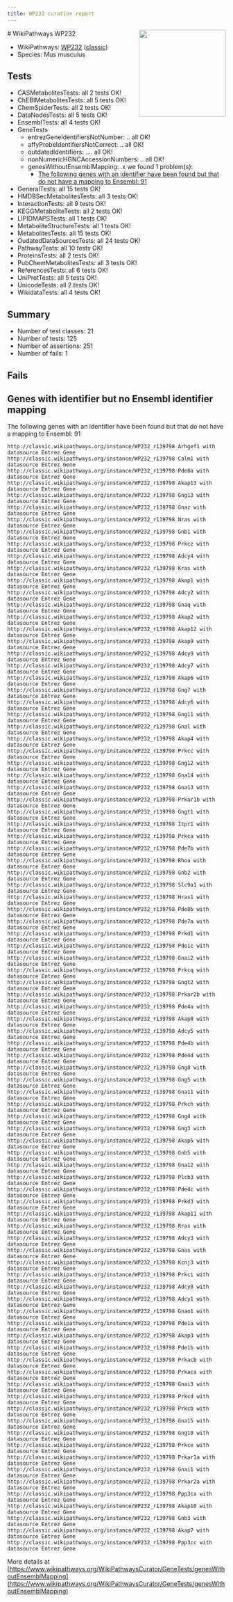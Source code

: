 ```yaml
---
title: WP232 curation report
---
```


<img style="float: right; width: 200px" src="https://upload.wikimedia.org/wikipedia/commons/thumb/8/83/Wplogo_with_text_500.png/640px-Wplogo_with_text_500.png" />
# WikiPathways WP232

* WikiPathways: [WP232](https://wikipathways.org/pathways/WP232) ([classic](https://classic.wikipathways.org/instance/WP232))
* Species: Mus musculus
## Tests
* CASMetabolitesTests: all 2 tests OK!
* ChEBIMetabolitesTests: all 5 tests OK!
* ChemSpiderTests: all 2 tests OK!
* DataNodesTests: all 5 tests OK!
* EnsemblTests: all 4 tests OK!
* GeneTests
    * entrezGeneIdentifiersNotNumber: .. all OK!
    * affyProbeIdentifiersNotCorrect: .. all OK!
    * outdatedIdentifiers: .... all OK!
    * nonNumericHGNCAccessionNumbers: .. all OK!
    * genesWithoutEnsemblMapping: .x we found 1 problem(s):
        * [The following genes with an identifier have been found but that do not have a mapping to Ensembl: 91](#c4e54406)
* GeneralTests: all 15 tests OK!
* HMDBSecMetabolitesTests: all 3 tests OK!
* InteractionTests: all 9 tests OK!
* KEGGMetaboliteTests: all 2 tests OK!
* LIPIDMAPSTests: all 1 tests OK!
* MetaboliteStructureTests: all 1 tests OK!
* MetabolitesTests: all 15 tests OK!
* OudatedDataSourcesTests: all 24 tests OK!
* PathwayTests: all 10 tests OK!
* ProteinsTests: all 2 tests OK!
* PubChemMetabolitesTests: all 3 tests OK!
* ReferencesTests: all 6 tests OK!
* UniProtTests: all 5 tests OK!
* UnicodeTests: all 2 tests OK!
* WikidataTests: all 4 tests OK!


## Summary

* Number of test classes: 21
* Number of tests: 125
* Number of assertions: 251
* Number of fails: 1

## Fails

<a name="c4e54406" />

## Genes with identifier but no Ensembl identifier mapping

The following genes with an identifier have been found but that do not have a mapping to Ensembl: 91
```
http://classic.wikipathways.org/instance/WP232_r139798 Arhgef1 with datasource Entrez Gene
http://classic.wikipathways.org/instance/WP232_r139798 Calm1 with datasource Entrez Gene
http://classic.wikipathways.org/instance/WP232_r139798 Pde8a with datasource Entrez Gene
http://classic.wikipathways.org/instance/WP232_r139798 Akap13 with datasource Entrez Gene
http://classic.wikipathways.org/instance/WP232_r139798 Gng13 with datasource Entrez Gene
http://classic.wikipathways.org/instance/WP232_r139798 Gnaz with datasource Entrez Gene
http://classic.wikipathways.org/instance/WP232_r139798 Nras with datasource Entrez Gene
http://classic.wikipathways.org/instance/WP232_r139798 Gnb1 with datasource Entrez Gene
http://classic.wikipathways.org/instance/WP232_r139798 Prkcz with datasource Entrez Gene
http://classic.wikipathways.org/instance/WP232_r139798 Adcy4 with datasource Entrez Gene
http://classic.wikipathways.org/instance/WP232_r139798 Kras with datasource Entrez Gene
http://classic.wikipathways.org/instance/WP232_r139798 Akap1 with datasource Entrez Gene
http://classic.wikipathways.org/instance/WP232_r139798 Adcy2 with datasource Entrez Gene
http://classic.wikipathways.org/instance/WP232_r139798 Gnaq with datasource Entrez Gene
http://classic.wikipathways.org/instance/WP232_r139798 Akap2 with datasource Entrez Gene
http://classic.wikipathways.org/instance/WP232_r139798 Akap12 with datasource Entrez Gene
http://classic.wikipathways.org/instance/WP232_r139798 Akap9 with datasource Entrez Gene
http://classic.wikipathways.org/instance/WP232_r139798 Adcy9 with datasource Entrez Gene
http://classic.wikipathways.org/instance/WP232_r139798 Adcy7 with datasource Entrez Gene
http://classic.wikipathways.org/instance/WP232_r139798 Akap6 with datasource Entrez Gene
http://classic.wikipathways.org/instance/WP232_r139798 Gng7 with datasource Entrez Gene
http://classic.wikipathways.org/instance/WP232_r139798 Adcy6 with datasource Entrez Gene
http://classic.wikipathways.org/instance/WP232_r139798 Gng11 with datasource Entrez Gene
http://classic.wikipathways.org/instance/WP232_r139798 Gnal with datasource Entrez Gene
http://classic.wikipathways.org/instance/WP232_r139798 Akap4 with datasource Entrez Gene
http://classic.wikipathways.org/instance/WP232_r139798 Prkcc with datasource Entrez Gene
http://classic.wikipathways.org/instance/WP232_r139798 Gng12 with datasource Entrez Gene
http://classic.wikipathways.org/instance/WP232_r139798 Gna14 with datasource Entrez Gene
http://classic.wikipathways.org/instance/WP232_r139798 Gna13 with datasource Entrez Gene
http://classic.wikipathways.org/instance/WP232_r139798 Prkar1b with datasource Entrez Gene
http://classic.wikipathways.org/instance/WP232_r139798 Gngt1 with datasource Entrez Gene
http://classic.wikipathways.org/instance/WP232_r139798 Itpr1 with datasource Entrez Gene
http://classic.wikipathways.org/instance/WP232_r139798 Prkca with datasource Entrez Gene
http://classic.wikipathways.org/instance/WP232_r139798 Pde7b with datasource Entrez Gene
http://classic.wikipathways.org/instance/WP232_r139798 Rhoa with datasource Entrez Gene
http://classic.wikipathways.org/instance/WP232_r139798 Gnb2 with datasource Entrez Gene
http://classic.wikipathways.org/instance/WP232_r139798 Slc9a1 with datasource Entrez Gene
http://classic.wikipathways.org/instance/WP232_r139798 Hras1 with datasource Entrez Gene
http://classic.wikipathways.org/instance/WP232_r139798 Pde8b with datasource Entrez Gene
http://classic.wikipathways.org/instance/WP232_r139798 Pde7a with datasource Entrez Gene
http://classic.wikipathways.org/instance/WP232_r139798 Prkd1 with datasource Entrez Gene
http://classic.wikipathways.org/instance/WP232_r139798 Pde1c with datasource Entrez Gene
http://classic.wikipathways.org/instance/WP232_r139798 Gnai2 with datasource Entrez Gene
http://classic.wikipathways.org/instance/WP232_r139798 Prkcq with datasource Entrez Gene
http://classic.wikipathways.org/instance/WP232_r139798 Gngt2 with datasource Entrez Gene
http://classic.wikipathways.org/instance/WP232_r139798 Prkar2b with datasource Entrez Gene
http://classic.wikipathways.org/instance/WP232_r139798 Pde4a with datasource Entrez Gene
http://classic.wikipathways.org/instance/WP232_r139798 Akap8 with datasource Entrez Gene
http://classic.wikipathways.org/instance/WP232_r139798 Adcy5 with datasource Entrez Gene
http://classic.wikipathways.org/instance/WP232_r139798 Pde4b with datasource Entrez Gene
http://classic.wikipathways.org/instance/WP232_r139798 Pde4d with datasource Entrez Gene
http://classic.wikipathways.org/instance/WP232_r139798 Gng8 with datasource Entrez Gene
http://classic.wikipathways.org/instance/WP232_r139798 Gng5 with datasource Entrez Gene
http://classic.wikipathways.org/instance/WP232_r139798 Gna11 with datasource Entrez Gene
http://classic.wikipathways.org/instance/WP232_r139798 Prkch with datasource Entrez Gene
http://classic.wikipathways.org/instance/WP232_r139798 Gng4 with datasource Entrez Gene
http://classic.wikipathways.org/instance/WP232_r139798 Gng3 with datasource Entrez Gene
http://classic.wikipathways.org/instance/WP232_r139798 Akap5 with datasource Entrez Gene
http://classic.wikipathways.org/instance/WP232_r139798 Gnb5 with datasource Entrez Gene
http://classic.wikipathways.org/instance/WP232_r139798 Gna12 with datasource Entrez Gene
http://classic.wikipathways.org/instance/WP232_r139798 Plcb3 with datasource Entrez Gene
http://classic.wikipathways.org/instance/WP232_r139798 Pde4c with datasource Entrez Gene
http://classic.wikipathways.org/instance/WP232_r139798 Prkd3 with datasource Entrez Gene
http://classic.wikipathways.org/instance/WP232_r139798 Akap11 with datasource Entrez Gene
http://classic.wikipathways.org/instance/WP232_r139798 Rras with datasource Entrez Gene
http://classic.wikipathways.org/instance/WP232_r139798 Adcy3 with datasource Entrez Gene
http://classic.wikipathways.org/instance/WP232_r139798 Gnas with datasource Entrez Gene
http://classic.wikipathways.org/instance/WP232_r139798 Kcnj3 with datasource Entrez Gene
http://classic.wikipathways.org/instance/WP232_r139798 Prkci with datasource Entrez Gene
http://classic.wikipathways.org/instance/WP232_r139798 Adcy8 with datasource Entrez Gene
http://classic.wikipathways.org/instance/WP232_r139798 Adcy1 with datasource Entrez Gene
http://classic.wikipathways.org/instance/WP232_r139798 Gnao1 with datasource Entrez Gene
http://classic.wikipathways.org/instance/WP232_r139798 Pde1a with datasource Entrez Gene
http://classic.wikipathways.org/instance/WP232_r139798 Akap3 with datasource Entrez Gene
http://classic.wikipathways.org/instance/WP232_r139798 Pde1b with datasource Entrez Gene
http://classic.wikipathways.org/instance/WP232_r139798 Prkacb with datasource Entrez Gene
http://classic.wikipathways.org/instance/WP232_r139798 Prkaca with datasource Entrez Gene
http://classic.wikipathways.org/instance/WP232_r139798 Gnai3 with datasource Entrez Gene
http://classic.wikipathways.org/instance/WP232_r139798 Prkcd with datasource Entrez Gene
http://classic.wikipathways.org/instance/WP232_r139798 Prkcb with datasource Entrez Gene
http://classic.wikipathways.org/instance/WP232_r139798 Gna15 with datasource Entrez Gene
http://classic.wikipathways.org/instance/WP232_r139798 Gng10 with datasource Entrez Gene
http://classic.wikipathways.org/instance/WP232_r139798 Prkce with datasource Entrez Gene
http://classic.wikipathways.org/instance/WP232_r139798 Prkar1a with datasource Entrez Gene
http://classic.wikipathways.org/instance/WP232_r139798 Gnai1 with datasource Entrez Gene
http://classic.wikipathways.org/instance/WP232_r139798 Prkar2a with datasource Entrez Gene
http://classic.wikipathways.org/instance/WP232_r139798 Ppp3ca with datasource Entrez Gene
http://classic.wikipathways.org/instance/WP232_r139798 Akap10 with datasource Entrez Gene
http://classic.wikipathways.org/instance/WP232_r139798 Gnb3 with datasource Entrez Gene
http://classic.wikipathways.org/instance/WP232_r139798 Akap7 with datasource Entrez Gene
http://classic.wikipathways.org/instance/WP232_r139798 Ppp3cc with datasource Entrez Gene
```

More details at [https://www.wikipathways.org/WikiPathwaysCurator/GeneTests/genesWithoutEnsemblMapping](https://www.wikipathways.org/WikiPathwaysCurator/GeneTests/genesWithoutEnsemblMapping)


